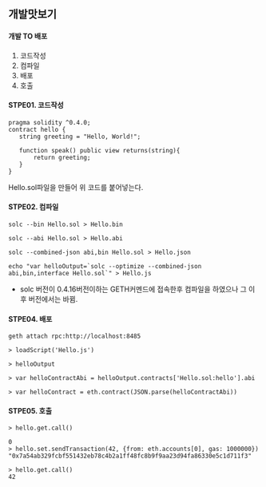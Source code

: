 ## 개발맛보기

#### 개발 TO 배포
1. 코드작성
2. 컴파일
3. 배포
4. 호출

#### STPE01. 코드작성
```
pragma solidity ^0.4.0;
contract hello {
   string greeting = "Hello, World!";

   function speak() public view returns(string){
       return greeting;
   }
}
```

Hello.sol파일을 만들어 위 코드를 붙어넣는다.



#### STPE02. 컴파일
```
solc --bin Hello.sol > Hello.bin
```

```
solc --abi Hello.sol > Hello.abi
```

```
solc --combined-json abi,bin Hello.sol > Hello.json
```

```
echo "var helloOutput=`solc --optimize --combined-json abi,bin,interface Hello.sol`" > Hello.js
```
* solc 버전이 0.4.16버전이하는 GETH커멘드에 접속한후 컴파일을 하였으나 그 이후 버전에서는 바뀜.

#### STPE04. 배포
```
geth attach rpc:http://localhost:8485
```

```
> loadScript('Hello.js')

> helloOutput

> var helloContractAbi = helloOutput.contracts['Hello.sol:hello'].abi

> var helloContract = eth.contract(JSON.parse(helloContractAbi))
```

#### STPE05. 호출
```
> hello.get.call()

0
> hello.set.sendTransaction(42, {from: eth.accounts[0], gas: 1000000})
"0x7a54ab329fcbf551432eb78c4b2a1ff48fc8b9f9aa23d94fa86330e5c1d711f3"

> hello.get.call()
42
```